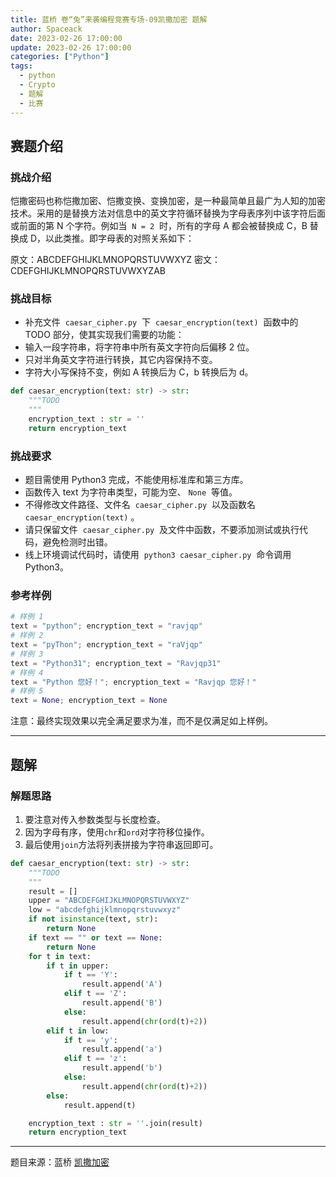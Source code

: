 ```yaml
---
title: 蓝桥 卷“兔”来袭编程竞赛专场-09凯撒加密 题解
author: Spaceack
date: 2023-02-26 17:00:00
update: 2023-02-26 17:00:00
categories: ["Python"]
tags: 
  - python
  - Crypto
  - 题解
  - 比赛
---
```

## 赛题介绍

### 挑战介绍

恺撒密码也称恺撒加密、恺撒变换、变换加密，是一种最简单且最广为人知的加密技术。采用的是替换方法对信息中的英文字符循环替换为字母表序列中该字符后面或前面的第 N 个字符。例如当  `N = 2`  时，所有的字母 A 都会被替换成 C，B 替换成 D，以此类推。即字母表的对照关系如下：

原文：ABCDEFGHIJKLMNOPQRSTUVWXYZ
密文：CDEFGHIJKLMNOPQRSTUVWXYZAB

### 挑战目标

- 补充文件  `caesar_cipher.py`  下  `caesar_encryption(text)`  函数中的 TODO 部分，使其实现我们需要的功能：
- 输入一段字符串，将字符串中所有英文字符向后偏移 2 位。
- 只对半角英文字符进行转换，其它内容保持不变。
- 字符大小写保持不变，例如 A 转换后为 C，b 转换后为 d。

```python
def caesar_encryption(text: str) -> str:
    """TODO
    """
    encryption_text : str = ''
    return encryption_text
```

### 挑战要求

- 题目需使用 Python3 完成，不能使用标准库和第三方库。  
- 函数传入 text 为字符串类型，可能为空、 `None`  等值。  
- 不得修改文件路径、文件名  `caesar_cipher.py`  以及函数名  `caesar_encryption(text)` 。  
- 请只保留文件  `caesar_cipher.py`  及文件中函数，不要添加测试或执行代码，避免检测时出错。  
- 线上环境调试代码时，请使用  `python3 caesar_cipher.py`  命令调用 Python3。  

### 参考样例

```python
# 样例 1
text = "python"; encryption_text = "ravjqp"
# 样例 2
text = "pyThon"; encryption_text = "raVjqp"
# 样例 3
text = "Python31"; encryption_text = "Ravjqp31"
# 样例 4
text = "Python 您好！"; encryption_text = "Ravjqp 您好！"
# 样例 5
text = None; encryption_text = None
```

注意：最终实现效果以完全满足要求为准，而不是仅满足如上样例。

---

## 题解

### 解题思路

1. 要注意对传入参数类型与长度检查。
2. 因为字母有序，使用`chr`和`ord`对字符移位操作。
3. 最后使用`join`方法将列表拼接为字符串返回即可。

```python
def caesar_encryption(text: str) -> str:
    """TODO
    """
    result = []
    upper = "ABCDEFGHIJKLMNOPQRSTUVWXYZ"
    low = "abcdefghijklmnopqrstuvwxyz"
    if not isinstance(text, str):
        return None
    if text == "" or text == None:
        return None
    for t in text:
        if t in upper:
            if t == 'Y':
                result.append('A')
            elif t == 'Z':
                result.append('B')
            else:
                result.append(chr(ord(t)+2))
        elif t in low:
            if t == 'y':
                result.append('a')
            elif t == 'z':
                result.append('b')
            else:
                result.append(chr(ord(t)+2))
        else:
            result.append(t)

    encryption_text : str = ''.join(result)
    return encryption_text
```

---

题目来源：蓝桥 [凯撒加密](https://www.lanqiao.cn/problems/2403/learning/?contest_id=83)
